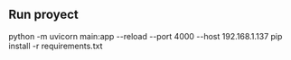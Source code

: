 ## Run proyect

python -m uvicorn main:app --reload --port 4000 --host 192.168.1.137
pip install -r requirements.txt